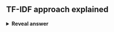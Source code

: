 ## TF-IDF approach explained
<details>
<summary><b>Reveal answer</b></summary>
Calculates words that are meaningfull in a specific document compared to a larger set of documents.<br><br>Term Frequency-Inverse Document Frequency<br><br>
</details>
